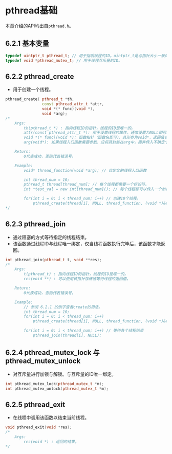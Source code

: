 # pthread基础

本章介绍的API均出自`pthread.h`。

## 6.2.1 基本变量

```CPP
typedef uintptr_t pthread_t; // 用于指明线程的ID。uintptr_t是与指针大小一致的无符号整数类型。
typedef void *pthread_mutex_t; // 用于线程互斥量的ID。

```

## 6.2.2 pthread_create

* 用于创建一个线程。

```CPP
pthread_create( pthread_t *th, 
                const pthread_attr_t *attr, 
                void *(* func)(void *), 
                void *arg);
/*
    Args:
        th(pthread_t *) : 指向线程ID的指针，线程的ID是唯一的。
        attr(const pthread_attr_t *): 用于设置线程的属性。通常设置为NULL即可。
        void *(* func)(void *): 函数指针（函数名即可），其形参为void*，返回值也为void*。新创建的线程将从该函数的地址开始运行。
        arg(void*): 如果线程入口函数需要参数，应将其封装在arg中，而非传入不确定个数的参数。

    Return:
        0代表成功，否则代表错误号。

    Example:
        void* thread_function(void *arg); // 自定义的线程入口函数

        int thread_num = 10;
        pthread_t thread[thread_num]; // 每个线程都需要一个标识符。
        int *test_val = new int[thread_num](); // 每个线程都可以传入一个参数。

        for(int i = 0; i < thread_num; i++) // 创建10个线程。
            pthread_create(thread[i], NULL, thread_function, (void *)&test_val[i]);
*/

```

## 6.2.3 pthread_join

* 通过阻塞的方式等待指定的线程结束。
* 该函数通过线程ID与线程唯一绑定，仅当线程函数执行完毕后，该函数才能返回。

```CPP
int pthread_join(pthread_t t, void **res);
/*
    Args:
        t(pthread_t) : 指向线程ID的指针，线程的ID是唯一的。
        res(void **) : 可以使用该指针存储被等待线程的返回值。

    Return:
        0代表成功，否则代表错误号。

    Example:
        // 参阅 6.2.1 的例子查看create的用法。
        int thread_num = 10;
        for(int i = 0; i < thread_num; i++) 
            pthread_create(thread[i], NULL, thread_function, (void *)&test_val[i]);

        for(int i = 0; i < thread_num; i++) // 等待各个线程结束
            pthread_join(thread[i], NULL);

```

## 6.2.4 pthread_mutex_lock 与 pthread_mutex_unlock

* 对互斥量进行加锁与解锁。与互斥量的ID唯一绑定。

```CPP
int pthread_mutex_lock(pthread_mutex_t *m);
int pthread_mutex_unlock(pthread_mutex_t *m);
```

## 6.2.5 pthread_exit

* 在线程中调用该函数以结束当前线程。

```CPP
void pthread_exit(void *res);
/*
    Args:
        res(void *) : 返回的结果。
*/
```
